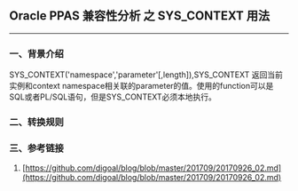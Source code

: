 
## Oracle PPAS 兼容性分析 之 SYS_CONTEXT 用法
---

### 一、背景介绍
SYS_CONTEXT('namespace','parameter'[,length]),SYS_CONTEXT 返回当前实例和context namespace相关联的parameter的值。使用的function可以是SQL或者PL/SQL语句，但是SYS_CONTEXT必须本地执行。



### 二、转换规则

### 三、参考链接
1. [https://github.com/digoal/blog/blob/master/201709/20170926_02.md](https://github.com/digoal/blog/blob/master/201709/20170926_02.md)
